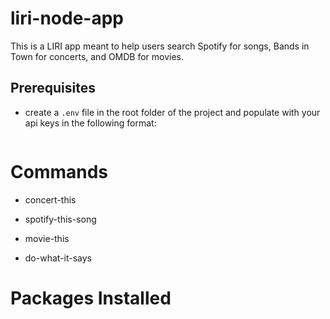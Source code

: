 # liri-node-app

This is a LIRI app meant to help users search Spotify for songs, Bands in Town for concerts, and OMDB for movies.

## Prerequisites

- create a `.env` file in the root folder of the project and populate with your api keys in the following format:

```

```

# Commands

- concert-this

- spotify-this-song

- movie-this

- do-what-it-says

# Packages Installed
